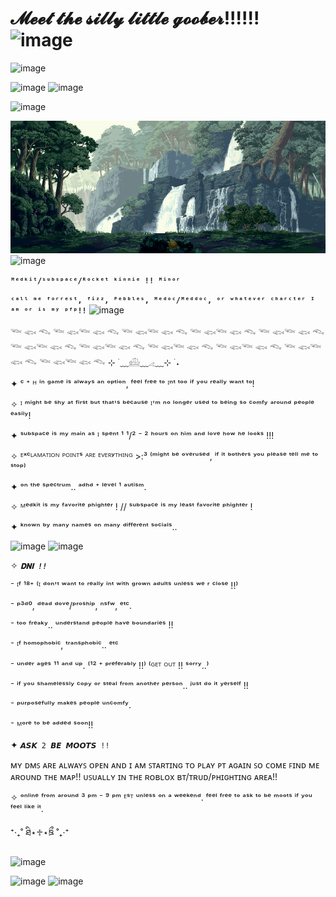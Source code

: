 
# 𝓜𝓮𝓮𝓽 𝓽𝓱𝓮 𝓼𝓲𝓵𝓵𝔂 𝓵𝓲𝓽𝓽𝓵𝓮 𝓰𝓸𝓸𝓫𝓮𝓻!!!!!! ![image](https://github.com/user-attachments/assets/c65acfbf-cd9a-49cb-aa76-a07fb14a5ead)
![image](https://github.com/user-attachments/assets/7e58f528-1b26-49f0-a5d1-729b2f497618)

![image](https://media.discordapp.net/attachments/697910542660010086/1017799719247945758/8895C8C3-45A5-4EDC-A93F-2F1E3E5DC517.gif?ex=6778991a&is=6777479a&hm=a073af6267b2bcbfaf455c3eb27a727bc188922e4284f7c4c0fd0f804e2aeed7&)
![image](https://media1.tenor.com/m/V7NINz2cDSsAAAAd/shuriken-shuriken-phighting.gif)

![image](https://media1.tenor.com/m/y68ezLrq4qcAAAAd/phighting-shuriken.gif)

![image](https://raw.githubusercontent.com/D3Ext/aesthetic-wallpapers/main/images/waterfall.gif)
![image](https://64.media.tumblr.com/226223317f3378b35a81daf56de929fa/cf2be94e8018e3b3-d5/s640x960/6f7739d7228a55508de154ecd336dc580f8656b1.gifv)

**`ᴹᵉᵈᵏⁱᵗ/ˢᵘᵇˢᵖᵃᶜᵉ/ᴿᵒᶜᵏᵉᵗ ᵏⁱⁿⁿⁱᵉ !! ᴹⁱⁿᵒʳ`**

**`ᶜᵃˡˡ ᵐᵉ ᶠᵒʳʳᵉˢᵗ, ᶠⁱᶻᶻ, ᴾᵉᵇᵇˡᵉˢ, ᴹᵉᵈᵒᶜ/ᴹᵉᵈᵈᵒᶜ, ᵒʳ ʷʰᵃᵗᵉᵛᵉʳ ᶜʰᵃʳᶜᵗᵉʳ ᴵ ᵃᵐ ᵒʳ ⁱˢ ᵐʸ ᵖᶠᵖ!!`**
![image](https://github.com/user-attachments/assets/a48b993f-2cf3-4dff-b398-9d549f0d300d)

𓆝 𓆟 𓆞 𓆝 𓆟𓆝 𓆟 𓆞 𓆝 𓆟𓆝 𓆟 𓆞 𓆝 𓆟𓆝 𓆟 𓆞 𓆝 𓆟𓆝 𓆟 𓆞 𓆝 𓆟𓆝 𓆟 𓆞 𓆝 𓆟𓆝 𓆟 𓆞 𓆝 𓆟𓆝 𓆟 𓆞 𓆝 𓆟𓆝 𓆟 𓆞 𓆝 𓆟𓆝 𓆟 𓆞 𓆝 𓆟𓆝 𓆟 𓆞 
⊹ ࣪ ﹏𓊝﹏𓂁﹏⊹ ࣪ ˖

✦ ᶜ ⁺ ᴴ ⁱⁿ ᵍᵃᵐᵉ ⁱˢ ᵃˡʷᵃʸˢ ᵃⁿ ᵒᵖᵗⁱᵒⁿ, ᶠᵉᵉˡ ᶠʳᵉᵉ ᵗᵒ ᴵⁿᵗ ᵗᵒᵒ ⁱᶠ ʸᵒᵘ ʳᵉᵃˡˡʸ ʷᵃⁿᵗ ᵗᵒ!

✧ ᴵ ᵐⁱᵍʰᵗ ᵇᵉ ˢʰʸ ᵃᵗ ᶠⁱʳˢᵗ ᵇᵘᵗ ᵗʰᵃᵗ'ˢ ᵇᵉᶜᵃᵘˢᵉ ᴵ'ᵐ ⁿᵒ ˡᵒⁿᵍᵉʳ ᵘˢᵉᵈ ᵗᵒ ᵇᵉⁱⁿᵍ ˢᵒ ᶜᵒᵐᶠʸ ᵃʳᵒᵘⁿᵈ ᵖᵉᵒᵖˡᵉ ᵉᵃˢⁱˡʸ!

✦ ˢᵘᵇˢᵖᵃᶜᵉ ⁱˢ ᵐʸ ᵐᵃⁱⁿ ᵃˢ ᴵ ˢᵖᵉⁿᵗ ¹ ¹/² ⁻ ² ʰᵒᵘʳˢ ᵒⁿ ʰⁱᵐ ᵃⁿᵈ ˡᵒᵛᵉ ʰᵒʷ ʰᵉ ˡᵒᵒᵏˢ !!!

✧  ᴱˣᶜᴸᴬᴹᴬᵀᴵᴼᴺ ᴾᴼᴵᴺᵀˢ ᴬᴿᴱ ᴱⱽᴱᴿʸᵀᴴᴵᴺᴳ >:³ ⁽ᵐⁱᵍʰᵗ ᵇᵉ ᵒᵛᵉʳᵘˢᵉᵈ, ⁱᶠ ⁱᵗ ᵇᵒᵗʰᵉʳˢ ʸᵒᵘ ᵖˡᵉᵃˢᵉ ᵗᵉˡˡ ᵐᵉ ᵗᵒ ˢᵗᵒᵖ⁾

✦ ᵒⁿ ᵗʰᵉ ˢᵖᵉᶜᵗʳᵘᵐ.. ᵃᵈʰᵈ ⁺ ˡᵉᵛᵉˡ ¹ ᵃᵘᵗⁱˢᵐ. 

✧ ᴹᵉᵈᵏⁱᵗ ⁱˢ ᵐʸ ᶠᵃᵛᵒʳⁱᵗᵉ ᵖʰⁱᵍʰᵗᵉʳ ! // ˢᵘᵇˢᵖᵃᶜᵉ ⁱˢ ᵐʸ ˡᵉᵃˢᵗ ᶠᵃᵛᵒʳⁱᵗᵉ ᵖʰⁱᵍʰᵗᵉʳ !

✦ ᵏⁿᵒʷⁿ ᵇʸ ᵐᵃⁿʸ ⁿᵃᵐᵉˢ ᵒⁿ ᵐᵃⁿʸ ᵈⁱᶠᶠᵉʳᵉⁿᵗ ˢᵒᶜⁱᵃˡˢ..

![image](https://64.media.tumblr.com/1e0157c01fed92a34467a6afc89974ea/53333f61af485e11-d7/s500x750/9799fd7bb8f838926b84e6919d8b26e437e24b80.gifv)
![image](https://64.media.tumblr.com/1e0157c01fed92a34467a6afc89974ea/53333f61af485e11-d7/s500x750/9799fd7bb8f838926b84e6919d8b26e437e24b80.gifv)

✧ ***`𝐃𝐍𝐈 !!`***

⁻ ᴵᶠ ¹⁸⁺ ⁽ᴵ ᵈᵒⁿ'ᵗ ʷᵃⁿᵗ ᵗᵒ ʳᵉᵃˡˡʸ ⁱⁿᵗ ʷⁱᵗʰ ᵍʳᵒʷⁿ ᵃᵈᵘˡᵗˢ ᵘⁿˡᵉˢˢ ʷᵉ ʳ ᶜˡᵒˢᵉ !!⁾

⁻ ᵖ³ᵈ⁰, ᵈᵉᵃᵈ ᵈᵒᵛᵉ/ᵖʳᵒˢʰⁱᵖ, ⁿˢᶠʷ, ᵉᵗᶜ.

⁻ ᵗᵒᵒ ᶠʳᵉᵃᵏʸ.. ᵘⁿᵈᵉʳˢᵗᵃⁿᵈ ᵖᵉᵒᵖˡᵉ ʰᵃᵛᵉ ᵇᵒᵘⁿᵈᵃʳⁱᵉˢ !!

⁻ ᴵᶠ ʰᵒᵐᵒᵖʰᵒᵇⁱᶜ, ᵗʳᵃⁿˢᵖʰᵒᵇⁱᶜ.. ᵉᵗᶜ

⁻ ᵘⁿᵈᵉʳ ᵃᵍᵉˢ ¹¹ ᵃⁿᵈ ᵘᵖ. ⁽¹² ⁺ ᵖʳᵉᶠᵉʳᵃᵇˡʸ !!⁾
⁽ᴳᴱᵀ ᴼᵁᵀ !! ˢᵒʳʳʸ..⁾

⁻ ⁱᶠ ʸᵒᵘ ˢʰᵃᵐᵉˡᵉˢˢˡʸ ᶜᵒᵖʸ ᵒʳ ˢᵗᵉᵃˡ ᶠʳᵒᵐ ᵃⁿᵒᵗʰᵉʳ ᵖᵉʳˢᵒⁿ.. ʲᵘˢᵗ ᵈᵒ ⁱᵗ ʸᵉʳˢᵉˡᶠ !!

⁻ ᵖᵘʳᵖᵒˢᵉᶠᵘˡˡʸ ᵐᵃᵏᵉˢ ᵖᵉᵒᵖˡᵉ ᵘⁿᶜᵒᵐᶠʸ.

⁻ ᴹᵒʳᵉ ᵗᵒ ᵇᵉ ᵃᵈᵈᵉᵈ ˢᵒᵒⁿ!!

✦ `𝘼𝙎𝙆 2 𝘽𝙀 𝙈𝙊𝙊𝙏𝙎 !!`

ᴍʏ ᴅᴍꜱ ᴀʀᴇ ᴀʟᴡᴀʏꜱ ᴏᴘᴇɴ ᴀɴᴅ ɪ ᴀᴍ ꜱᴛᴀʀᴛɪɴɢ ᴛᴏ ᴘʟᴀʏ ᴘᴛ ᴀɢᴀɪɴ ꜱᴏ ᴄᴏᴍᴇ ꜰɪɴᴅ ᴍᴇ ᴀʀᴏᴜɴᴅ ᴛʜᴇ ᴍᴀᴘ!! ᴜꜱᴜᴀʟʟʏ ɪɴ ᴛʜᴇ ʀᴏʙʟᴏx ʙᴛ/ᴛʀᴜᴅ/ᴘʜɪɢʜᴛɪɴɢ ᴀʀᴇᴀ!!

✧ ᵒⁿˡⁱⁿᵉ ᶠʳᵒᵐ ᵃʳᵒᵘⁿᵈ ³ ᵖᵐ ⁻ ⁹ ᵖᵐ ᴱˢᵀ ᵘⁿˡᵉˢˢ ᵒⁿ ᵃ ʷᵉᵉᵏᵉⁿᵈ. ᶠᵉᵉˡ ᶠʳᵉᵉ ᵗᵒ ᵃˢᵏ ᵗᵒ ᵇᵉ ᵐᵒᵒᵗˢ ⁱᶠ ʸᵒᵘ ᶠᵉᵉˡ ˡⁱᵏᵉ ⁱᵗ.

 ⁺‧₊˚ ཐི⋆♱⋆ཋྀ ˚₊‧⁺
  
  ![image](https://github.com/user-attachments/assets/5bba1e89-2a6a-4676-bddc-67f163707491)

![image](https://github.com/user-attachments/assets/c1ae0c74-7775-4c07-a7de-cf8baad53831)
![image](https://cdn.discordapp.com/attachments/1016884592344567872/1323010988097802331/medkit-phighting.gif?ex=67783b7f&is=6776e9ff&hm=42bfb9f8aaeb392dae4ed575ce6bc09e09d516de003af48af95ec9c47b391ea5&)
<!--
**pxstarrunt/pxstarrunt** is a ✨ _special_ ✨ repository because its `README.md` (this file) appears on your GitHub profile.

Here are some ideas to get you started:

- 🔭 I’m currently working on ...
- 🌱 I’m currently learning ...
- 👯 I’m looking to collaborate on ...
- 🤔 I’m looking for help with ...
- 💬 Ask me about ...
- 📫 How to reach me: ...
- 😄 Pronouns: ...
- ⚡ Fun fact: ...
-->

